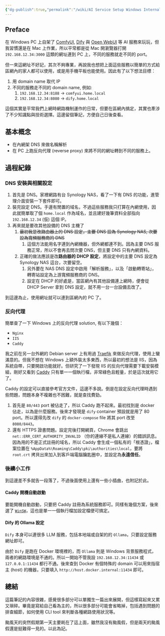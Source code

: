 ```yaml
---
{"dg-publish":true,"permalink":"/wiki/AI Service Setup Windows InternalDNS ReverseProxy Configuration/","title":"區網 AI 服務管理筆記：DNS 與反向代理實踐","tags":["dify","ollama","comfyui","reverse-proxy","open-webui","caddy","winsw","dns"]}
---
```



## Preface

在 Windows PC 上自架了 [ComfyUI](https://github.com/comfyanonymous/ComfyUI), [Dify](https://dify.ai/) 與 [Open WebUI](https://openwebui.com/) 等 AI 服務來玩玩，但我習慣還是在 Mac 上作業，所以平常都是從 Mac 開瀏覽器打開 `192.168.12.34:3000` 這類的網址連到 PC 上，不同的服務就走不同的 port。

但一來這網址不好記，其次不夠專業，再說我也想把上面這些服務以簡單的方式給區網內的家人都可以使用，或是用手機平板也能使用。因此有了以下想法目標：

1. 用 domain name 取代 IP
2. 不同的服務走不同的 domain name, 例如:
	1. `192.168.12.34:8188` -> `comfyui.home.local`
	2. `192.168.12.34:8080` -> `dify.home.local`

這個其實是平常我們上網時網路機制運作的日常，但要在區網內搞定，其實也牽涉了不少知識點與技術選擇。這邊留個筆記，方便自己日後查看。

## 基本概念

- 在內網架 DNS 來做名稱解析
- 在 PC 上跑反向代理 (reverse proxy) 來將不同的網址轉到不同的服務上。

## 過程紀錄

### DNS 安裝與相關設定

1. 首先是 DNS。家裡網路有台 Synology NAS，看了一下有 DNS 的功能，進管理介面安裝一下套件即可。
2. 裝完設定 DNS。手邊有閒置的域名，不過這些服務我只打算在內網使用，因此就簡單取了個 `home.local` 作為域名，並且建好幾筆資料全部指向 `192.168.12.34` (仮) 這個 IP。
3. 再來就是要改其他設備的 DNS 主機了
	1. ~~最初我是改路由器上的 DNS 設定，主要 DNS 設為 Synology NAS, 次要設為寬頻服務商的 DNS~~
		1. 這個方法能用名字連到內網機器，但外網都連不到。因為主要 DNS 服務正常，所以不會再去問次要 DNS，但主要 DNS 只有內網資料。
	2. 正確的做法應該是改**路由器的 DHCP 設定**，將設定中的主要 DNS 設定為 Synology NAS 這台，次要留空。
		1. 另外要在 NAS DNS 設定中啟用「解析服務」，以及「啟動轉寄站」，轉寄站設定為上游寬頻服務商的 DNS。
		2. 設定在 DHCP 的好處是，當區網內有其他設備連上網時，便會從 DHCP Server 拿到 DNS 設定，就不用一台一台設備去改了。

到這邊為止，使用網址就可以連到區網內的 PC 了。

### 反向代理

簡單查了一下 Windows 上的反向代理 solution, 有以下幾個：
- `Nginx`
- `IIS`
- `Caddy`

我之前在另一台外網的 Debian server 上有用過 [Traefik](https://traefik.io/) 來做反向代理，使用上蠻滿意的。但我不想在 Windows 上額外裝太多東西，所以最初的想法是 IIS，因為系統自帶，只要開啟功能就好。但研究了一下發現 IIS 的反向代理需要下載安裝模組，剛好又看到 [Caddy](https://caddyserver.com/) 只有單一一個執行檔，非常綠色且輕量，於是這次就用它了。

Caddy 的設定可以直接參考官方文件，這邊不多說。倒是在設定反向代理時遇到些問題，問題本身不複雜也不困難，就是查找費勁。

1. 首先是 `80/443` port 被佔走了，所以 Caddy 跑不起來。最初找到是 docker 佔走，以為是什麼服務。後來才發現是 `dify` container 預設就是用了 80 port。所以還得先改 `dify` 的 `docker-compose` file 將其 port 改至 `8080/8443`。
2. 還有 HTTPS 證書問題。設定完後打開網頁，Chrome 會跳出 `net::ERR_CERT_AUTHORITY_INVALID` （你的連線不是私人連線）的錯誤訊息。因為用的不是正式註冊的域名，所以 Caddy 會生成一個私有的「根憑證」，檔案位置在 `%AppData%\Roaming\Caddy\pki\authorities\local`，要將 `root.crt` 拷貝出來加入到客戶端電腦鑰匙圈中，並設定為**永遠信任**。

### 後續小工作

到這邊差不多就告一段落了，不過後面使用上還有一些小插曲，也附記於此。

#### Caddy 開機自動啟動

要能開機自動啟動，只要把 Caddy 註冊為系統服務即可。同樣有幾個方案，後來選了 [`WinSW`](https://github.com/winsw/winsw)，這也是單一一個執行檔加設定檔便可搞定。

#### Dify 的 Ollama 設定

`Dify` 本身可以連很多 LLM 服務，包括本地端或自架的的 `Ollama`，只要設定服務網址即可。

由於 `Dify` 是跑在 Docker 環境裡的，而 `Ollama` 則是 Windows 背景服務程式，兩者的網路環境是不通的。所以一開始不管我設 `192.168.12.34:11434` 或 `127.0.0.1:11434` 都行不通。後來查到 Docker 有個特殊的 domain 可以用來指宿主 (host) 的機器，只要填入 `http://host.docker.internal:11434` 即可。

## 總結

這篇筆記的內容很雜，感覺很多部分可以單獨生一篇出來展開，但這樣寫起來又累又瑣碎。畢竟是寫給自己看為主的，所以很多部分可能會省略掉，包括遇到問題的排查細節，如何使用 CLI tool 來判斷各種網路使用狀況等。

颱風天的突然假期第一天主要耗在了這上面，雖然我沒有颱風假，但是兩天的颱風假還是挺難得一見的。以此為記。